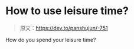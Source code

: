# How to use leisure time?

> 原文：<https://dev.to/panshujun/-751>

How do you spend your leisure time?